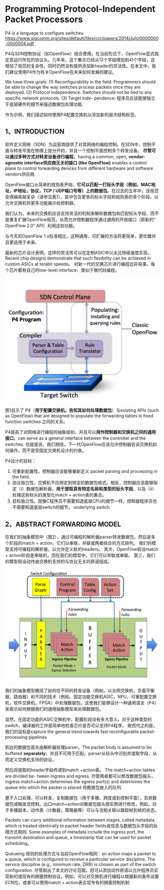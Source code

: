 # Programming Protocol-Independent Packet Processors
P4 is a language to configure switches.
https://www.sigcomm.org/sites/default/files/ccr/papers/2014/July/0000000-0000004.pdf


P4与SDN控制协议（如OpenFlow）结合使用。在当前形式下，OpenFlow显式指定其运行所在的协议头。几年来，这个集合已经从12个字段增加到41个字段，这增加了规范的复杂性，同时仍然没有提供添加新header的灵活性。在本文中，我们建议使用P4作为有关OpenFlow在未来如何发展的建议。

We have three goals: 
(1) Reconfigurability in the field: Programmers should be able to change the way switches process packets once they are deployed. 
(2) Protocol independence: Switches should not be tied to any specific network protocols.
(3) Target inde- pendence: 程序员应该能够独立于底层硬件的细节来描述数据包处理功能.

作为示例，我们描述如何使用P4配置交换机以添加新的层次结构标签。

## 1、INTRODUCTION
软件定义网络（SDN）为运营商提供了对其网络的编程控制。在SDN中，控制平面与转发平面在物理上是分开的，并且一个控制平面控制多个转发设备。
**尽管可以通过多种方式对转发设备进行编程**，having a common, open, **vendor-agnostic interface供应商无关的接口 (like OpenFlow)** enables a control plane to control forwarding devices from different hardware and software vendors供应商.

OpenFlow接口从简单的规则表开始，**它可以匹配一打标头字段（例如，MAC地址，IP地址，协议，TCP / UDP端口号等）上的数据包**。在过去的五年中，该规范变得越来越复杂（请参见表1），其中包含更多的标头字段和规则表的多个阶段，以允许交换机将更多功能展示给控制器。

我们认为，未来的交换机应该支持灵活的机制来解析数据包和匹配标头字段，而不是重复扩展OpenFlow规范，从而允许控制器程序通过通用的开放接口（即新的“ OpenFlow 2.0” API）利用这些功能。

与今天的OpenFlow 1.x标准相比，这种通用，可扩展的方法将更简单，更优雅并且更适用于未来。

最新的芯片设计表明，这样的灵活性可以在定制ASIC中以太比特级速度实现。
Recent chip designs demonstrate that such flexibility can be achieved in custom ASICs at terabit speeds。
对新一代的交换芯片进行编程远非易事。每个芯片都有自己的low-level interface，类似于微代码编程。

![3001.png](./images/3001.png)

图1显示了 P4（**用于配置交换机，告知其如何处理数据包**）与existing APIs (such as OpenFlow) that are designed to populate the forwarding tables in fixed function switches 之间的关系。

P4提高了对网络进行编程的抽象级别，并且可以**用作控制器和交换机之间的通用接口**。can serve as a general interface between the controller and the switches.
也就是说，我们相信，下一代OpenFlow应该允许控制器告诉交换机如何操作，而不是受固定交换机设计的约束。

P4设计的目标：
1. 可重新配置性。控制器应该能够重新定义 packet parsing and processing in the field.
2. 协议独立性。交换机不应绑定到特定的数据包格式。相反，控制器应该能够指定（i）数据包解析器，**用于提取具有特定名称和类型的标头字段**，以及（ii）处理这些标头的类型化match + action表的集合。
3. 目标独立性。就像C程序员不需要知道底层CPU的细节一样，控制器程序员也不需要知道底层switch的细节。 underlying switch.




## 2、ABSTRACT FORWARDING MODEL
在我们的抽象模型中（图2），通过可编程的解析器parser转发数据包，然后是多个阶段的match + action，它们以串联，并联或两者结合的方式排列。
我们的模型支持可编程的解析器，以允许定义新的headers。
其次，OpenFlow假设match + action阶段是串联的，而在我们的模型中，它们可以并联或串联。
第三，我们的模型假设动作由交换机支持的与协议无关的原语组成。

![3002.png](./images/3002.png)

我们的抽象模型概括了如何在不同的转发设备（例如，以太网交换机，负载平衡器，路由器）和不同的技术（例如，固定功能交换机ASIC，NPU，可重配置交换机，软件交换机，FPGA）中处理数据包。这使我们能够设计一种通用语言（P4）来表示如何根据我们的通用抽象模型来处理数据包。


显然，在固定功能的ASIC交换机中，配置阶段没有多大意义。对于这种类型的switch，编译器的工作是简单地检查芯片是否可以支持P4程序。
取而代之的是，我们的目标是capture the general trend towards fast reconfigurable packet-processing pipelines


到达的数据包首先由解析器处理parser。The packet body is assumed to be buffered **separately**，并且不可用于匹配。parser从标头中识别并提取字段，从而定义交换机支持的协议。

然后将提取的header字段传递到match +action表。 The match+action tables are divided be- tween ingress and egress. 尽管两者都可以修改数据包报头，ingress match+action determines the egress port(s) and determines the queue into which the packet is placed 将数据包放入的队列. 

基于入口处理，可以转发，复制数据包（用于多播，跨度或到控制平面），丢弃数据包或触发流控制。出口match+action对数据包报头按实例进行修改，例如，对于多播副本。动作表（计数器，策略器等）可以与流相关联以跟踪帧到帧的状态。


Packets can carry additional information between stages, called metadata, which is treated identically to packet header fields该信息与数据包头字段的处理方式相同. Some examples of metadata include the ingress port, the transmit destination and queue, a timestamp that can be used for packet scheduling。


Queueing 规则的处理方式与当前OpenFlow相同：an action maps a packet to a queue, which is configured to receive a particular service discipline. The service discipline (e.g., minimum rate, DRR) is chosen as part of the switch configuration.
尽管超出了本文的讨论范围，但可以添加动作原语以允许程序员实现新的或现有的拥塞控制协议。例如，可以对交换机进行编程以根据新的条件设置ECN位，或者可以使用match + action表实现专有的拥塞控制机制





